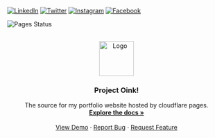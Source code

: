 [![LinkedIn][linkedin-shield]][linkedin-url]
[![Twitter][twitter-shield]][twitter-url]
[![Instagram][instagram-shield]][instagram-url]
[![Facebook][facebook-shield]][facebook-url]

![Pages Status](https://img.shields.io/endpoint?url=https://cloudflare-pages-badges.pigsarepink.workers.dev/?projectName=md-policies)
<!-- PROJECT LOGO -->
<br/>
<div align="center">

  <a href="https://github.com/asa-masterson/project-oink">
    <img src="https://pigsare.pink/assets/openmoji-pig.svg" alt="Logo" width="80" height="80">
  </a>

<h3 align="center">Project Oink!</h3>

  <p align="center">
    The source for my portfolio website hosted by cloudflare pages.
    <br/>
    <a href="https://github.com/asa-masterson/project-oink"><strong>Explore the docs »</strong></a>
    <br/>
    <br/>
    <a href="https://pigsare.pink">View Demo</a>
    ·
    <a href="https://github.com/asa-masterson/project-oink/issues">Report Bug</a>
    ·
    <a href="https://github.com/asa-masterson/project-oink/issues">Request Feature</a>
  </p>
</div>

<!-- MARKDOWN LINKS & IMAGES -->
<!-- https://www.markdownguide.org/basic-syntax/#reference-style-links -->

[linkedin-shield]: https://img.shields.io/badge/LinkedIn-0077B5?style=for-the-badge&logo=linkedin&logoColor=white
[linkedin-url]: https://linkedin.com/in/linkedin_username

[twitter-shield]: https://img.shields.io/badge/Twitter-1DA1F2?style=for-the-badge&logo=twitter&logoColor=white
[twitter-url]: https://linkedin.com/in/linkedin_username

[instagram-shield]: https://img.shields.io/badge/Instagram-E4405F?style=for-the-badge&logo=instagram&logoColor=white
[instagram-url]: https://linkedin.com/in/linkedin_username

[facebook-shield]: https://img.shields.io/badge/Facebook-1877F2?style=for-the-badge&logo=facebook&logoColor=white
[facebook-url]: https://linkedin.com/in/linkedin_username
